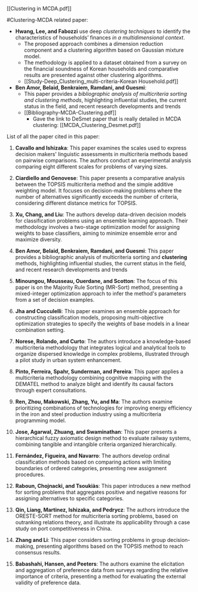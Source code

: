 [[Clustering in MCDA.pdf]]

#Clustering-MCDA related paper:
- **Hwang, Lee, and Fabozzi** use deep *clustering techniques* to identify the characteristics of households’ finances *in a multidimensional context*.
	- The proposed approach combines a dimension reduction component and a clustering algorithm based on Gaussian mixture model. 
	- The methodology is applied to a dataset obtained from a survey on the financial soundness of Korean households and comparative results are presented against other clustering algorithms.
	- [[Study-Deep_Clustering_multi-criteria-Korean Household.pdf]]
- **Ben Amor, Belaid, Benkraiem, Ramdani, and Guesmi**: 
	- This paper provides a *bibliographic analysis of multicriteria sorting and clustering methods*, highlighting influential studies, the current status in the field, and recent research developments and trends
	- [[Bibliography-MCDA-Clustering.pdf]]
		- Gave the link to DeSmet paper that is really detailed in MCDA clustering: [[MCDA_Clustering_Desmet.pdf]]


List of all the paper cited in this paper:
1. **Cavallo and Ishizaka**: This paper examines the scales used to express decision makers' linguistic assessments in multicriteria methods based on pairwise comparisons. The authors conduct an experimental analysis comparing eight different scales for problems of varying sizes.
    
2. **Ciardiello and Genovese**: This paper presents a comparative analysis between the TOPSIS multicriteria method and the simple additive weighting model. It focuses on decision-making problems where the number of alternatives significantly exceeds the number of criteria, considering different distance metrics for TOPSIS.
    
3. **Xu, Chang, and Liu**: The authors develop data-driven decision models for classification problems using an ensemble learning approach. Their methodology involves a two-stage optimization model for assigning weights to base classifiers, aiming to minimize ensemble error and maximize diversity.
    
4. **Ben Amor, Belaid, Benkraiem, Ramdani, and Guesmi**: This paper provides a bibliographic analysis of multicriteria sorting and **clustering** methods, highlighting influential studies, the current status in the field, and recent research developments and trends
5.  **Minoungou, Mousseau, Ouerdane, and Scotton**: The focus of this paper is on the Majority Rule Sorting (MR-Sort) method, presenting a mixed-integer optimization approach to infer the method's parameters from a set of decision examples.
    
6. **Jha and Cucculelli**: This paper examines an ensemble approach for constructing classification models, proposing multi-objective optimization strategies to specify the weights of base models in a linear combination setting.
    
7. **Norese, Rolando, and Curto**: The authors introduce a knowledge-based multicriteria methodology that integrates logical and analytical tools to organize dispersed knowledge in complex problems, illustrated through a pilot study in urban system enhancement.
    
8. **Pinto, Ferreira, Spahr, Sunderman, and Pereira**: This paper applies a multicriteria methodology combining cognitive mapping with the DEMATEL method to analyze blight and identify its causal factors through expert consultations.
    
9. **Ren, Zhou, Makowski, Zhang, Yu, and Ma**: The authors examine prioritizing combinations of technologies for improving energy efficiency in the iron and steel production industry using a multicriteria programming model.
    
10. **Jose, Agarwal, Zhuang, and Swaminathan**: This paper presents a hierarchical fuzzy axiomatic design method to evaluate railway systems, combining tangible and intangible criteria organized hierarchically.
    
11. **Fernández, Figueira, and Navarro**: The authors develop ordinal classification methods based on comparing actions with limiting boundaries of ordered categories, presenting new assignment procedures.
    
12. **Raboun, Chojnacki, and Tsoukiàs**: This paper introduces a new method for sorting problems that aggregates positive and negative reasons for assigning alternatives to specific categories.
    
13. **Qin, Liang, Martinez, Ishizaka, and Pedrycz**: The authors introduce the ORESTE-SORT method for multicriteria sorting problems, based on outranking relations theory, and illustrate its applicability through a case study on port competitiveness in China.
    
14. **Zhang and Li**: This paper considers sorting problems in group decision-making, presenting algorithms based on the TOPSIS method to reach consensus results.
    
15. **Babashahi, Hansen, and Peeters**: The authors examine the elicitation and aggregation of preference data from surveys regarding the relative importance of criteria, presenting a method for evaluating the external validity of preference data.
